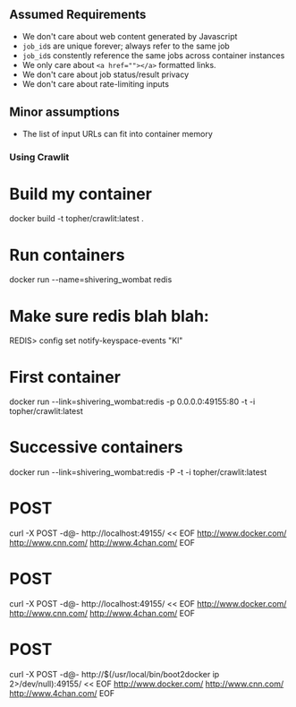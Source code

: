 


## Assumed Requirements
- We don't care about web content generated by Javascript
- `job_id`s are unique forever; always refer to the same job
- `job_id`s constently reference the same jobs across container instances
- We only care about `<a href=""></a>` formatted links.
- We don't care about job status/result privacy
- We don't care about rate-limiting inputs

## Minor assumptions
- The list of input URLs can fit into container memory





### Using Crawlit 

# Build my container
docker build -t topher/crawlit:latest .

# Run containers
docker run --name=shivering_wombat redis


# Make sure redis blah blah:
REDIS> config set notify-keyspace-events "Kl"

# First container
docker run --link=shivering_wombat:redis -p 0.0.0.0:49155:80 -t -i topher/crawlit:latest

# Successive containers
docker run --link=shivering_wombat:redis -P -t -i topher/crawlit:latest

# POST
curl -X POST -d@- http://localhost:49155/ << EOF
http://www.docker.com/
http://www.cnn.com/
http://www.4chan.com/
EOF


# POST
curl -X POST -d@- http://localhost:49155/ << EOF
http://www.docker.com/
http://www.cnn.com/
http://www.4chan.com/
EOF

# POST
curl -X POST -d@- http://$(/usr/local/bin/boot2docker ip 2>/dev/null):49155/ << EOF
http://www.docker.com/
http://www.cnn.com/
http://www.4chan.com/
EOF


